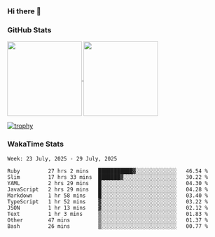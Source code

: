 ### Hi there 👋

### GitHub Stats

<a href="https://github.com/anuraghazra/github-readme-stats">
  <img align="center" height="170px" src="https://github-readme-stats.vercel.app/api/top-langs/?username=tksfjt1024&layout=compact&count_private=true&show_icons=true&show_icons=true&theme=graywhite" />
</a>
<a href="https://github.com/anuraghazra/github-readme-stats">
  <img align="center" height="170px" src="https://github-readme-stats.vercel.app/api?username=tksfjt1024&count_private=true&show_icons=true&show_icons=true&theme=graywhite" />
</a>

[![trophy](https://github-profile-trophy.vercel.app/?username=tksfjt1024)](https://github.com/ryo-ma/github-profile-trophy)

### WakaTime Stats

<!--START_SECTION:waka-->
```text
Week: 23 July, 2025 - 29 July, 2025

Ruby         27 hrs 2 mins   ███████████▓░░░░░░░░░░░░░   46.54 % 
Slim         17 hrs 33 mins  ███████▓░░░░░░░░░░░░░░░░░   30.22 % 
YAML         2 hrs 29 mins   █░░░░░░░░░░░░░░░░░░░░░░░░   04.30 % 
JavaScript   2 hrs 29 mins   █░░░░░░░░░░░░░░░░░░░░░░░░   04.28 % 
Markdown     1 hr 58 mins    █░░░░░░░░░░░░░░░░░░░░░░░░   03.40 % 
TypeScript   1 hr 52 mins    ▓░░░░░░░░░░░░░░░░░░░░░░░░   03.22 % 
JSON         1 hr 13 mins    ▓░░░░░░░░░░░░░░░░░░░░░░░░   02.12 % 
Text         1 hr 3 mins     ▒░░░░░░░░░░░░░░░░░░░░░░░░   01.83 % 
Other        47 mins         ▒░░░░░░░░░░░░░░░░░░░░░░░░   01.37 % 
Bash         26 mins         ▒░░░░░░░░░░░░░░░░░░░░░░░░   00.77 % 
```
<!--END_SECTION:waka-->

